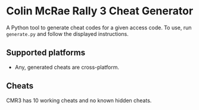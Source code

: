 # Colin McRae Rally 3 Cheat Generator

A Python tool to generate cheat codes for a given access code. To use, run `generate.py` and follow the displayed instructions.

## Supported platforms
* Any, generated cheats are cross-platform.

## Cheats
CMR3 has 10 working cheats and no known hidden cheats.
